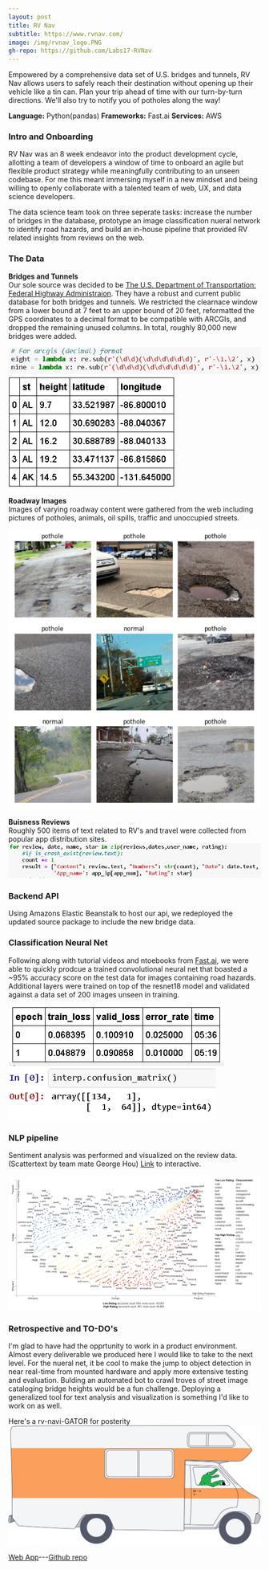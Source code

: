 ```yaml
---
layout: post
title: RV Nav
subtitle: https://www.rvnav.com/
image: /img/rvnav_logo.PNG
gh-repo: https://github.com/Labs17-RVNav
---
```

Empowered by a comprehensive data set of U.S. bridges and tunnels, RV Nav allows users to safely reach their destination without opening up their vehicle like a tin can. Plan your trip ahead of time with our turn-by-turn directions. We'll also try to notify you of potholes along the way!

**Language:** Python(pandas) **Frameworks:** Fast.ai **Services:** AWS

### Intro and Onboarding
RV Nav was an 8 week endeavor into the product development cycle, allotting a team of developers a window of time to onboard an agile but flexible product strategy while meaningfully contributing to an unseen codebase. For me this meant immersing myself in a new mindset and being willing to openly collaborate with a talented team of web, UX, and data science developers.

The data science team took on three seperate tasks: increase the number of bridges in the database, prototype an image classification nueral network to identify road hazards, and build an in-house pipeline that provided RV related insights from reviews on the web. 

### The Data
**Bridges and Tunnels**<br/>
Our sole source was decided to be [The U.S. Department of Transportation: Federal Highway Administraion](https://www.fhwa.dot.gov/bridge/nbi/ascii2018.cfm). They have a robust and current public database for both bridges and tunnels. We restricted the clearnace window from a lower bound at 7 feet to an upper bound of 20 feet, reformatted the GPS coordinates to a decimal format to be compatible with ARCGIs, and dropped the remaining unused columns. In total, roughly 80,000 new bridges were added.

![](/img/regex-to-decimal.PNG)
![](/img/bridge_clearance_df.PNG)

**Roadway Images**<br/>
Images of varying roadway content were gathered from the web including pictures of potholes, animals, oil spills, traffic and unoccupied streets. 

![](/img/roads-and-potholes.PNG)

**Buisness Reviews**<br/>
Roughly 500 items of text related to RV's and travel were collected from popular app distribution sites.
![](/img/scrape-code.PNG)

### Backend API
Using Amazons Elastic Beanstalk to host our api, we redeployed the updated source package to include the new bridge data.

### Classification Neural Net
Following along with tutorial videos and ntoebooks from [Fast.ai](https://www.fast.ai/), we were able to quickly prodcue a trained convolutional neural net that boasted a ~95% accuracy score on the test data for images containing road hazards. Additional layers were trained on top of the resnet18 model and validated against a data set of 200 images unseen in training.

![](/img/resnet18-cnn-train-cycle.PNG)
![](/img/resnet18-cnn-confusion-matrix.PNG)

### NLP pipeline
Sentiment analysis was performed and visualized on the review data.<br/>
(Scattertext by team mate George Hou) [Link](https://gyhou.com/RV-Parks-Campgrounds-Yelp-Reviews-Scattertext.html) to interactive.

![](/img/george_hou_scatter_text.PNG)

### Retrospective and TO-DO's
I'm glad to have had the opprtunity to work in a product environment. Almost every deliverable we produced here I would like to take to the next level. For the nueral net, it be cool to make the jump to object detection in near real-time from mounted hardware and apply more extensive testing and evaluation. Bulding an automated bot to crawl troves of street image cataloging bridge heights would be a fun challenge. Deploying a generalized tool for text analysis and visualization is something I'd like to work on as well.

Here's a rv-navi-GATOR for posterity
![](/img/rv_navigator.png)



  



[Web App](https://www.rvnav.com/)---[Github repo](https://github.com/Labs17-RVNav)
